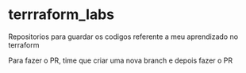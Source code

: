 # terrraform_labs
Repositorios para guardar os codigos referente a meu aprendizado no terraform

Para fazer o PR, time que criar uma nova branch e depois fazer  o PR